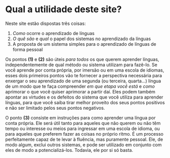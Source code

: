 # Qual a utilidade deste site?

Neste site estão dispostas três coisas:

1. *Como* ocorre o aprendizado de línguas
2. *O quê são* e *qual* o papel dos sistemas no aprendizado da línguas
3. A proposta de um sistema simples para o aprendizado de línguas de forma pessoal

Os pontos **(1)** e **(2)** são úteis *para todos* os que querem aprender línguas, independentemente de qual método ou sistema utilizam para fazê-lo. Se você aprende por conta própria, por imersão ou em uma escola de idiomas, esses dois primeiros pontos vão te fornecer a perspectiva necessária para enxergar o seu aprendizado de uma segunda (ou terceira, quarta...) língua de um modo que te faça compreender *em que etapa você está* e *como* aprimorar o que você quiser aprimorar a partir daí. Eles podem também apontar as virtudes e os defeitos do sistema que você utiliza para aprender línguas, para que você saiba tirar melhor proveito dos seus pontos positivos e não ser limitado pelos seus pontos negativos.

O ponto **(3)** consiste em instruções para como aprender uma língua por conta própria. Ele será útil tanto para aqueles que não querem ou não têm tempo ou interesse ou meios para ingressar em uma escola de idioma, ou para aqueles que preferem fazer as coisas no próprio ritmo. É um processo perfeitamente capaz de te levar à fluência, mas puramente pessoal. Ele, de modo algum, exclui outros sistemas, e pode ser utilizado em conjunto com eles de modo a potencializá-los. Todavia, ele por si só basta.